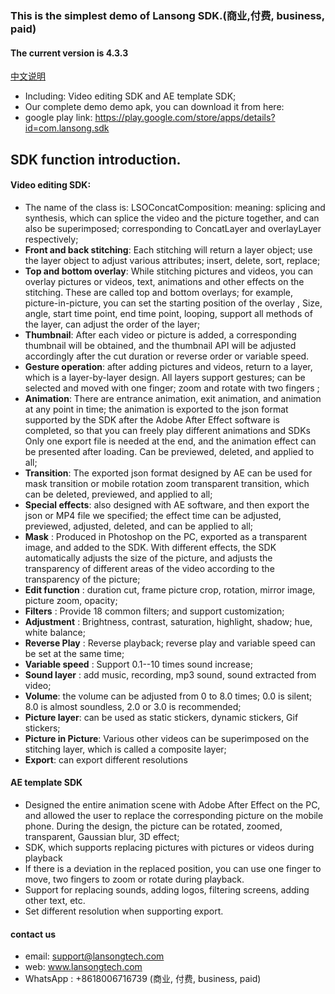 ### This is the simplest demo of Lansong SDK.(商业,付费, business, paid)

#### The current version is 4.3.3
 [中文说明](https://github.com/LanSoSdk/LanSoEditor_advance/blob/master/README.cn.md)
- Including: Video editing SDK and AE template SDK;
- Our complete demo demo apk, you can download it from here:
- google play link: https://play.google.com/store/apps/details?id=com.lansong.sdk

 
## SDK function introduction.
#### Video editing SDK:
  - The name of the class is: LSOConcatComposition: meaning: splicing and synthesis, which can splice the video and the picture together, and can also be superimposed; corresponding to ConcatLayer and overlayLayer respectively;
  - **Front and back stitching**: Each stitching will return a layer object; use the layer object to adjust various attributes; insert, delete, sort, replace;
  - **Top and bottom overlay**: While stitching pictures and videos, you can overlay pictures or videos, text, animations and other effects on the stitching. These are called top and bottom overlays; for example, picture-in-picture, you can set the starting position of the overlay , Size, angle, start time point, end time point, looping, support all methods of the layer, can adjust the order of the layer;
  - **Thumbnail**:  After each video or picture is added, a corresponding thumbnail will be obtained, and the thumbnail API will be adjusted accordingly after the cut duration or reverse order or variable speed.
  - **Gesture operation**: after adding pictures and videos, return to a layer, which is a layer-by-layer design. All layers support gestures; can be selected and moved with one finger; zoom and rotate with two fingers ;
  - **Animation**: There are entrance animation, exit animation, and animation at any point in time; the animation is exported to the json format supported by the SDK after the Adobe After Effect software is completed, so that you can freely play different animations and SDKs Only one export file is needed at the end, and the animation effect can be presented after loading. Can be previewed, deleted, and applied to all;
  - **Transition**: The exported json format designed by AE can be used for mask transition or mobile rotation zoom transparent transition, which can be deleted, previewed, and applied to all;
  - **Special effects**: also designed with AE software, and then export the json or MP4 file we specified; the effect time can be adjusted, previewed, adjusted, deleted, and can be applied to all;
  - **Mask** : Produced in Photoshop on the PC, exported as a transparent image, and added to the SDK. With different effects, the SDK automatically adjusts the size of the picture, and adjusts the transparency of different areas of the video according to the transparency of the picture;
  - **Edit function** : duration cut, frame picture crop, rotation, mirror image, picture zoom, opacity;
  - **Filters** : Provide 18 common filters; and support customization;
  - **Adjustment** : Brightness, contrast, saturation, highlight, shadow; hue, white balance;
  - **Reverse Play** : Reverse playback; reverse play and variable speed can be set at the same time;
  - **Variable speed** : Support 0.1--10 times sound increase;
  - **Sound layer** :  add music, recording, mp3 sound, sound extracted from video;
  - **Volume**:  the volume can be adjusted from 0 to 8.0 times; 0.0 is silent; 8.0 is almost soundless, 2.0 or 3.0 is recommended;
  - **Picture layer**:  can be used as static stickers, dynamic stickers, Gif stickers;
  - **Picture in Picture**: Various other videos can be superimposed on the stitching layer, which is called a composite layer;
  - **Export**:  can export different resolutions
    
#### AE template SDK
- Designed the entire animation scene with Adobe After Effect on the PC, and allowed the user to replace the corresponding picture on the mobile phone. During the design, the picture can be rotated, zoomed, transparent, Gaussian blur, 3D effect;
- SDK, which supports replacing pictures with pictures or videos during playback
- If there is a deviation in the replaced position, you can use one finger to move, two fingers to zoom or rotate during playback.
- Support for replacing sounds, adding logos, filtering screens, adding other text, etc.
- Set different resolution when supporting export.

#### contact us
- email: support@lansongtech.com
- web: www.lansongtech.com
- WhatsApp : +8618006716739 (商业, 付费, business, paid)

